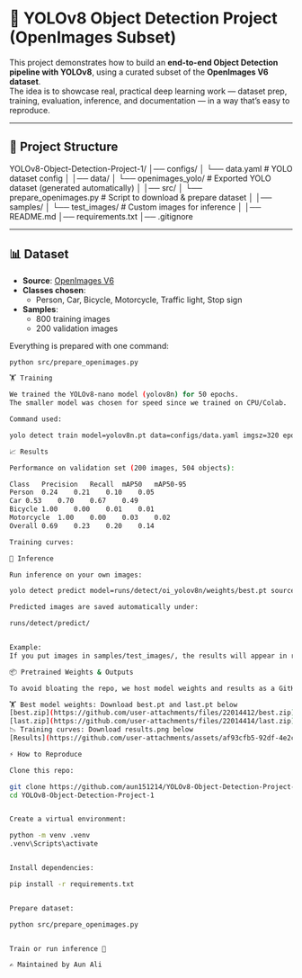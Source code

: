# 🚀 YOLOv8 Object Detection Project (OpenImages Subset)

This project demonstrates how to build an **end-to-end Object Detection pipeline with YOLOv8**, using a curated subset of the **OpenImages V6 dataset**.  
The idea is to showcase real, practical deep learning work — dataset prep, training, evaluation, inference, and documentation — in a way that’s easy to reproduce.

---

## 📂 Project Structure

YOLOv8-Object-Detection-Project-1/
│── configs/
│ └── data.yaml # YOLO dataset config
│
│── data/
│ └── openimages_yolo/ # Exported YOLO dataset (generated automatically)
│
│── src/
│ └── prepare_openimages.py # Script to download & prepare dataset
│
│── samples/
│ └── test_images/ # Custom images for inference
│
│── README.md
│── requirements.txt
│── .gitignore


---

## 📊 Dataset

- **Source**: [OpenImages V6](https://storage.googleapis.com/openimages/web/index.html)  
- **Classes chosen**:  
  - Person, Car, Bicycle, Motorcycle, Traffic light, Stop sign
- **Samples**:  
  - 800 training images  
  - 200 validation images  

Everything is prepared with one command:

```bash
python src/prepare_openimages.py

🏋️ Training

We trained the YOLOv8-nano model (yolov8n) for 50 epochs.
The smaller model was chosen for speed since we trained on CPU/Colab.

Command used:

yolo detect train model=yolov8n.pt data=configs/data.yaml imgsz=320 epochs=50 batch=16 name=oi_yolov

📈 Results

Performance on validation set (200 images, 504 objects):

Class	Precision	Recall	mAP50	mAP50-95
Person	0.24	0.21	0.10	0.05
Car	0.53	0.70	0.67	0.49
Bicycle	1.00	0.00	0.01	0.01
Motorcycle	1.00	0.00	0.03	0.02
Overall	0.69	0.23	0.20	0.14

Training curves:

🔮 Inference

Run inference on your own images:

yolo detect predict model=runs/detect/oi_yolov8n/weights/best.pt source=samples/test_images/ save=True

Predicted images are saved automatically under:

runs/detect/predict/


Example:
If you put images in samples/test_images/, the results will appear in runs/detect/predict/.

📦 Pretrained Weights & Outputs

To avoid bloating the repo, we host model weights and results as a GitHub Release:

🏋️ Best model weights: Download best.pt and last.pt below
[best.zip](https://github.com/user-attachments/files/22014412/best.zip)
[last.zip](https://github.com/user-attachments/files/22014414/last.zip)
📉 Training curves: Download results.png below
[Results](https://github.com/user-attachments/assets/af93cfb5-92df-4e2c-b377-5d096a95aa51)

⚡ How to Reproduce

Clone this repo:

git clone https://github.com/aun151214/YOLOv8-Object-Detection-Project-1.git
cd YOLOv8-Object-Detection-Project-1


Create a virtual environment:

python -m venv .venv
.venv\Scripts\activate


Install dependencies:

pip install -r requirements.txt


Prepare dataset:

python src/prepare_openimages.py


Train or run inference 🚀

✍️ Maintained by Aun Ali

